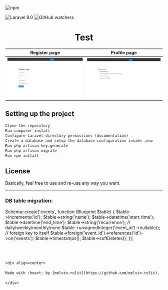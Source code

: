 <!-- Блок  Вывода заголовка и используемых версий пакетов-->
<p><img alt="npm" src="https://img.shields.io/npm/v/npm"></p>

![Laravel 8.0](https://img.shields.io/badge/Laravel-8.0-orange)
![GitHub watchers](https://img.shields.io/github/watchers/melvin-rulit/Test?label=watch&style=social)

<h1 align="center">Test</h1>

<!-- Вывод скриншотов  -->


| Register page | Profile page |
| ------------ | ------------- |
|<img src="https://github.com/melvin-rulit/Test/blob/master/screenshot%20project/001.png" width="450">|<img src="https://github.com/melvin-rulit/Test/blob/master/screenshot%20project/002.png" width="450"> |






## Setting up the project



    Clone the repository
    Run composer install
    Configure Laravel directory permissions (documentation)
    Create a database and setup the database configuration inside .env
    Run php artisan key:generate
    Run php artisan migrate
    Run npm install

 ## License

Basically, feel free to use and re-use any way you want.

- - - - -

### DB table migration:

Schema::create('events', function (Blueprint $table) {
    $table->increments('id');
    $table->string('name');
    $table->datetime('start_time');
    $table->datetime('end_time');
    $table->string('recurrence'); // daily/weekly/monthly/none
    $table->unsignedInteger('event_id')->nullable(); // foreign key to itself
    $table->foreign('event_id')->references('id')->on('events');
    $table->timestamps();
    $table->softDeletes();
});
```



<div align=center>

Made with :heart: by [melvin-rulit](https://github.com/melvin-rulit).

</div>